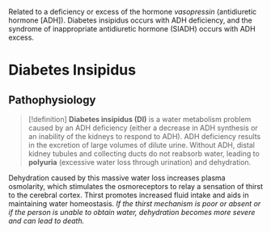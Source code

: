 Related to a deficiency or excess of the hormone _vasopressin_ (antidiuretic hormone [ADH]). Diabetes insipidus occurs with ADH deficiency, and the syndrome of inappropriate antidiuretic hormone (SIADH) occurs with ADH excess.

# Diabetes Insipidus
## Pathophysiology

>[!definition]
>**Diabetes insipidus (DI)** is a water metabolism problem caused by an ADH deficiency (either a decrease in ADH synthesis or an inability of the kidneys to respond to ADH). ADH deficiency results in the excretion of large volumes of dilute urine. Without ADH, distal kidney tubules and collecting ducts do not reabsorb water, leading to **polyuria** (excessive water loss through urination) and dehydration.

Dehydration caused by this massive water loss increases plasma osmolarity, which stimulates the osmoreceptors to relay a sensation of thirst to the cerebral cortex. Thirst promotes increased fluid intake and aids in maintaining water homeostasis. _If the thirst mechanism is poor or absent or if the person is unable to obtain water, dehydration becomes more severe and can lead to death._